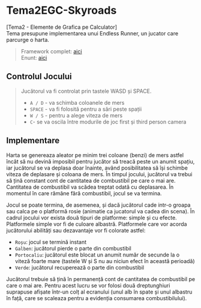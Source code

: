 # Tema2EGC-Skyroads
[Tema2 - Elemente de Grafica pe Calculator] <br>
Tema presupune implementarea unui Endless Runner, un jucator care parcurge o harta. <br>
> Framework complet: [aici](https://github.com/UPB-Graphics/Framework-EGC) <br>
> Enunt: [aici](https://ocw.cs.pub.ro/courses/egc/teme/2020/02)


## Controlul Jocului
> Jucătorul va fi controlat prin tastele WASD și SPACE. 
>  - ```A / D``` - va schimba coloanele de mers
>  - ```SPACE``` - va fi folosită pentru a sări peste spații
>  - ```W / S``` - pentru a alege viteza de mers
>  - ```C```- se va oscila între modurile de joc first și third person camera


## Implementare
Harta se genereaza aleator pe minim trei coloane (benzi) de mers astfel încât să nu devină imposibil pentru jucător să treacă peste un anumit spațiu, iar jucătorul se va deplasa doar înainte, având posibilitatea să își schimbe viteza de deplasare și coloana de mers. În timpul jocului, jucătorul va trebui să țină constant cont de cantitatea de combustibil pe care o mai are. Cantitatea de combustibil va scădea treptat odată cu deplasarea. În momentul în care rămâne fără combustibil, jocul se va termina. 

Jocul se poate termina, de asemenea, și dacă jucătorul cade intr-o groapa sau calca pe o platformă rosie (animatie ca jucatorul va cadea din scena). În cadrul jocului vor exista două tipuri de platforme: simple și cu efecte. Platformele simple vor fi de culoare albastră. Platformele care vor acorda jucătorului abilități sau dezavantaje vor fi colorate astfel:

- ```Roșu```: jocul se termină instant
- ```Galben```: jucătorul pierde o parte din combustibil
- ```Portocaliu```: jucătorul este blocat un anumit număr de secunde la o viteză foarte mare (tastele W și S nu au niciun efect în această perioadă)
- ```Verde```: jucătorul recuperează o parte din combustibil

Jucătorul trebuie să țină în permanență cont de cantitatea de combustibil pe care o mai are. Pentru acest lucru se vor folosi două dreptunghiuri suprapuse afișate într-un colț al ecranului (unul alb în spate și unul albastru în față, care se scaleaza pentru a evidenția consumarea combustibilului).
